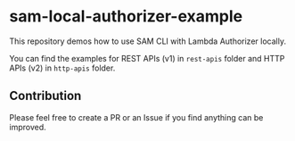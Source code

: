 # sam-local-authorizer-example

This repository demos how to use SAM CLI with Lambda Authorizer locally.

You can find the examples for REST APIs (v1) in `rest-apis` folder and HTTP APIs (v2) in `http-apis` folder.

## Contribution

Please feel free to create a PR or an Issue if you find anything can be improved.